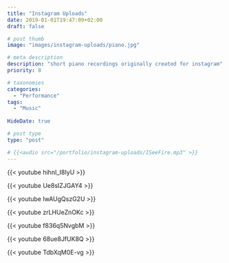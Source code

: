 ```yaml
---
title: "Instagram Uploads"
date: 2019-01-01T19:47:09+02:00
draft: false

# post thumb
image: "images/instagram-uploads/piano.jpg"

# meta description
description: "short piano recordings originally created for instagram"
priority: 8

# taxonomies
categories: 
  - "Performance"
tags:
  - "Music"
  
HideDate: true

# post type
type: "post"

# {{<audio src="/portfolio/instagram-uploads/ISeeFire.mp3" >}} 
---
```


{{< youtube hihnI_I8IyU >}} 

{{< youtube Ue8sIZJGAY4 >}} 

{{< youtube IwAUgQszG2U >}} 

{{< youtube zrLHUeZnOKc >}} 

{{< youtube f836q5NvgbM >}} 

{{< youtube 68ue8JfUK8Q >}} 

{{< youtube TdbXqM0E-vg >}} 




